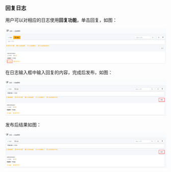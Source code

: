 ### 回复日志
用户可以对相应的日志使用**回复功能**，单击回复，如图：

![](./images/回复日志1.png)

在日志输入框中输入回复的内容，完成后发布，如图：

![](./images/回复日志2.png)

发布后结果如图：

![](./images/回复日志2.png)